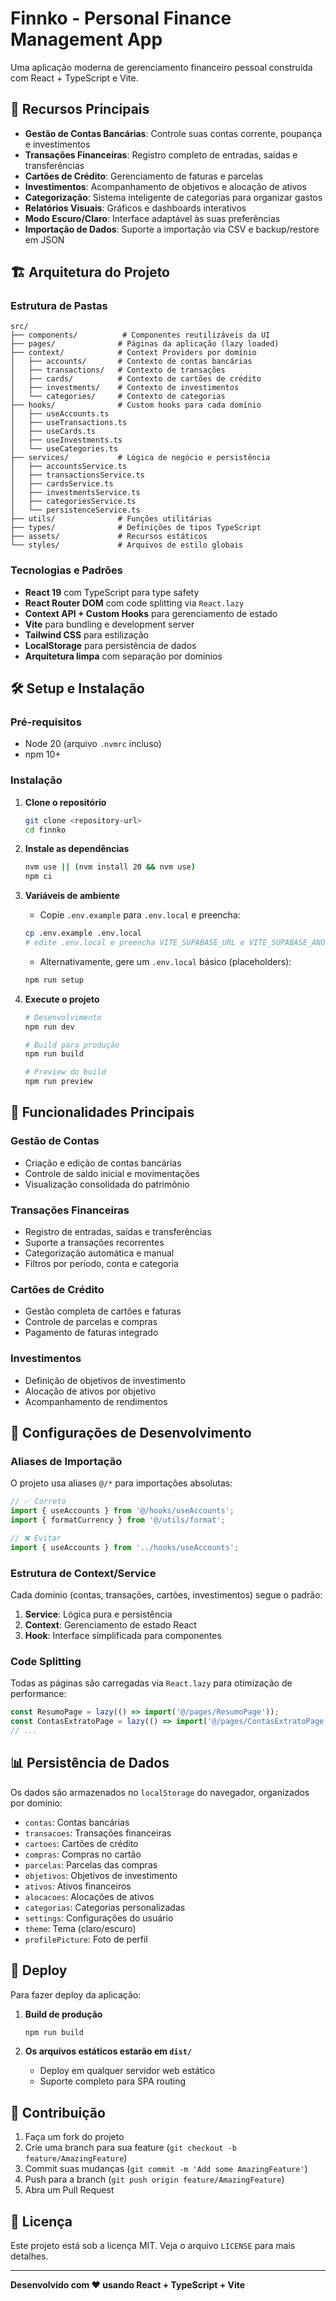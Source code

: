 # Finnko - Personal Finance Management App

Uma aplicação moderna de gerenciamento financeiro pessoal construída com React + TypeScript e Vite.

## 🚀 Recursos Principais

- **Gestão de Contas Bancárias**: Controle suas contas corrente, poupança e investimentos
- **Transações Financeiras**: Registro completo de entradas, saídas e transferências
- **Cartões de Crédito**: Gerenciamento de faturas e parcelas
- **Investimentos**: Acompanhamento de objetivos e alocação de ativos
- **Categorização**: Sistema inteligente de categorias para organizar gastos
- **Relatórios Visuais**: Gráficos e dashboards interativos
- **Modo Escuro/Claro**: Interface adaptável às suas preferências
- **Importação de Dados**: Suporte a importação via CSV e backup/restore em JSON

## 🏗️ Arquitetura do Projeto

### Estrutura de Pastas

```
src/
├── components/          # Componentes reutilizáveis da UI
├── pages/              # Páginas da aplicação (lazy loaded)
├── context/            # Context Providers por domínio
│   ├── accounts/       # Contexto de contas bancárias
│   ├── transactions/   # Contexto de transações
│   ├── cards/          # Contexto de cartões de crédito
│   ├── investments/    # Contexto de investimentos
│   └── categories/     # Contexto de categorias
├── hooks/              # Custom hooks para cada domínio
│   ├── useAccounts.ts
│   ├── useTransactions.ts
│   ├── useCards.ts
│   ├── useInvestments.ts
│   └── useCategories.ts
├── services/           # Lógica de negócio e persistência
│   ├── accountsService.ts
│   ├── transactionsService.ts
│   ├── cardsService.ts
│   ├── investmentsService.ts
│   ├── categoriesService.ts
│   └── persistenceService.ts
├── utils/              # Funções utilitárias
├── types/              # Definições de tipos TypeScript
├── assets/             # Recursos estáticos
└── styles/             # Arquivos de estilo globais
```

### Tecnologias e Padrões

- **React 19** com TypeScript para type safety
- **React Router DOM** com code splitting via `React.lazy`
- **Context API + Custom Hooks** para gerenciamento de estado
- **Vite** para bundling e development server
- **Tailwind CSS** para estilização
- **LocalStorage** para persistência de dados
- **Arquitetura limpa** com separação por domínios

## 🛠️ Setup e Instalação

### Pré-requisitos
- Node 20 (arquivo `.nvmrc` incluso)
- npm 10+

### Instalação

1. **Clone o repositório**
   ```bash
   git clone <repository-url>
   cd finnko
   ```

2. **Instale as dependências**
   ```bash
   nvm use || (nvm install 20 && nvm use)
   npm ci
   ```

3. **Variáveis de ambiente**
   - Copie `.env.example` para `.env.local` e preencha:
   ```bash
   cp .env.example .env.local
   # edite .env.local e preencha VITE_SUPABASE_URL e VITE_SUPABASE_ANON_KEY
   ```
   - Alternativamente, gere um `.env.local` básico (placeholders):
   ```bash
   npm run setup
   ```

4. **Execute o projeto**
   ```bash
   # Desenvolvimento
   npm run dev
   
   # Build para produção
   npm run build
   
   # Preview do build
   npm run preview
   ```

## 📱 Funcionalidades Principais

### Gestão de Contas
- Criação e edição de contas bancárias
- Controle de saldo inicial e movimentações
- Visualização consolidada do patrimônio

### Transações Financeiras
- Registro de entradas, saídas e transferências
- Suporte a transações recorrentes
- Categorização automática e manual
- Filtros por período, conta e categoria

### Cartões de Crédito
- Gestão completa de cartões e faturas
- Controle de parcelas e compras
- Pagamento de faturas integrado

### Investimentos
- Definição de objetivos de investimento
- Alocação de ativos por objetivo
- Acompanhamento de rendimentos

## 🔧 Configurações de Desenvolvimento

### Aliases de Importação
O projeto usa aliases `@/*` para importações absolutas:

```typescript
// ✅ Correto
import { useAccounts } from '@/hooks/useAccounts';
import { formatCurrency } from '@/utils/format';

// ❌ Evitar
import { useAccounts } from '../hooks/useAccounts';
```

### Estrutura de Context/Service
Cada domínio (contas, transações, cartões, investimentos) segue o padrão:

1. **Service**: Lógica pura e persistência
2. **Context**: Gerenciamento de estado React
3. **Hook**: Interface simplificada para componentes

### Code Splitting
Todas as páginas são carregadas via `React.lazy` para otimização de performance:

```typescript
const ResumoPage = lazy(() => import('@/pages/ResumoPage'));
const ContasExtratoPage = lazy(() => import('@/pages/ContasExtratoPage'));
// ...
```

## 📊 Persistência de Dados

Os dados são armazenados no `localStorage` do navegador, organizados por domínio:

- `contas`: Contas bancárias
- `transacoes`: Transações financeiras
- `cartoes`: Cartões de crédito
- `compras`: Compras no cartão
- `parcelas`: Parcelas das compras
- `objetivos`: Objetivos de investimento
- `ativos`: Ativos financeiros
- `alocacoes`: Alocações de ativos
- `categorias`: Categorias personalizadas
- `settings`: Configurações do usuário
- `theme`: Tema (claro/escuro)
- `profilePicture`: Foto de perfil

## 🚀 Deploy

Para fazer deploy da aplicação:

1. **Build de produção**
   ```bash
   npm run build
   ```

2. **Os arquivos estáticos estarão em `dist/`**
   - Deploy em qualquer servidor web estático
   - Suporte completo para SPA routing

## 🤝 Contribuição

1. Faça um fork do projeto
2. Crie uma branch para sua feature (`git checkout -b feature/AmazingFeature`)
3. Commit suas mudanças (`git commit -m 'Add some AmazingFeature'`)
4. Push para a branch (`git push origin feature/AmazingFeature`)
5. Abra um Pull Request

## 📝 Licença

Este projeto está sob a licença MIT. Veja o arquivo `LICENSE` para mais detalhes.

---

**Desenvolvido com ❤️ usando React + TypeScript + Vite**